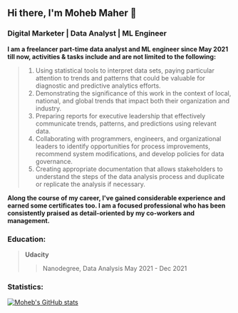 ## Hi there, I'm Moheb Maher 👋
### Digital Marketer | Data Analyst | ML Engineer

**I am a freelancer part-time data analyst and ML engineer since May 2021 till now, activities & tasks
include and are not limited to the following:**

> 1. Using statistical tools to interpret data sets, paying particular attention to trends and patterns that
could be valuable for diagnostic and predictive analytics efforts.
> 2. Demonstrating the significance of this work in the context of local, national, and global trends that
impact both their organization and industry.
> 3. Preparing reports for executive leadership that effectively communicate trends, patterns, and
predictions using relevant data.
> 4. Collaborating with programmers, engineers, and organizational leaders to identify opportunities for
process improvements, recommend system modifications, and develop policies for data governance.
> 5. Creating appropriate documentation that allows stakeholders to understand the steps of the data
analysis process and duplicate or replicate the analysis if necessary.

**Along the course of my career, I've gained considerable experience and earned some certificates too. I
am a focused professional who has been consistently praised as detail-oriented by my co-workers and
management.**

### Education:

> **Udacity**
>> Nanodegree, Data Analysis
>> May 2021 - Dec 2021

### Statistics:
[![Moheb's GitHub stats](https://github-readme-stats.vercel.app/api?username=mohebmaher&show_icons=true&theme=radical)](https://github.com/anuraghazra/github-readme-stats)

